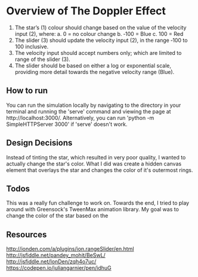 # Overview of The Doppler Effect

1. The star’s (1) colour should change based on the value of the velocity input (2), where:
    a. 0 = no colour change
    b. ‐100 = Blue
    c. 100 = Red
2. The slider (3) should update the velocity input (2), in the range ‐100 to 100 inclusive.
3. The velocity input should accept numbers only; which are limited to range of the slider (3).
4. The slider should be based on either a log or exponential scale, providing more detail towards the negative velocity range (Blue).

## How to run



You can run the simulation locally by navigating to the directory in your terminal and running the 'serve' command and viewing the page at http://localhost:3000/. Alternatively, you can run 'python -m SimpleHTTPServer 3000' if 'serve' doesn't work.

## Design Decisions

Instead of tinting the star, which resulted in very poor quality, I wanted to actually change the star's color. What I did was create a hidden canvas element that overlays the star and changes the color of it's outermost rings.



## Todos

This was a really fun challenge to work on. Towards the end, I tried to play around with Greensock's TweenMax animation library. My goal was to change the color of the star based on the



## Resources

http://ionden.com/a/plugins/ion.rangeSlider/en.html
http://jsfiddle.net/pandey_mohit/BeSwL/
http://jsfiddle.net/IonDen/zqh4o7uc/
https://codepen.io/juliangarnier/pen/idhuG
